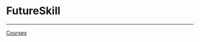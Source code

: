 # FutureSkill

---

[Courses](FutureSkill%207e89f4f3e5f24e898445bf012c9b5e51/Courses%208dcdd181cc254a75a9003eb101e16d40.csv)
